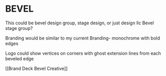 # BEVEL

This could be bevel design group, stage design, or just design llc
Bevel stage group?

Branding would be similar to my current Branding- monochrome with bold edges

Logo could show vertices on corners with ghost extension lines from each beveled edge

[[Brand Deck Bevel Creative]]